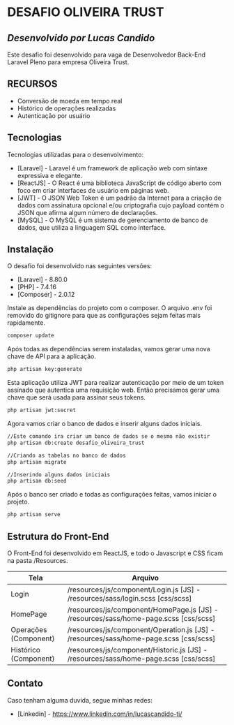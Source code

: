 # DESAFIO OLIVEIRA TRUST
## _Desenvolvido por Lucas Candido_

Este desafio foi desenvolvido para vaga de Desenvolvedor Back-End Laravel Pleno para empresa Oliveira Trust.

## RECURSOS

- Conversão de moeda em tempo real
- Histórico de operações realizadas
- Autenticação por usuário

## Tecnologias

Tecnologias utilizadas para o desenvolvimento:

- [Laravel] - Laravel é um framework de aplicação web com sintaxe expressiva e elegante.
- [ReactJS] - O React é uma biblioteca JavaScript de código aberto com foco em criar interfaces de usuário em páginas web.
- [JWT] - O JSON Web Token é um padrão da Internet para a criação de dados com assinatura opcional e/ou criptografia cujo payload contém o JSON que afirma algum número de declarações.
- [MySQL] - O MySQL é um sistema de gerenciamento de banco de dados, que utiliza a linguagem SQL como interface.

## Instalação

O desafio foi desenvolvido nas seguintes versões:
- [Laravel] - 8.80.0
- [PHP] - 7.4.16
- [Composer] - 2.0.12

Instale as dependências do projeto com o composer.
O arquivo .env foi removido do gitignore para que as configurações sejam feitas mais rapidamente.

```sh
composer update
```

Após todas as dependências serem instaladas, vamos gerar uma nova chave de API para a aplicação.

```sh
php artisan key:generate
```

Esta aplicação utiliza JWT para realizar autenticação por meio de um token assinado que autentica uma requisição web.
Então precisamos gerar uma chave que será usada para assinar seus tokens.

```sh
php artisan jwt:secret
```

Agora vamos criar o banco de dados e inserir alguns dados iniciais.

```sh
//Este comando ira criar um banco de dados se o mesmo não existir
php artisan db:create desafio_oliveira_trust

//Criando as tabelas no banco de dados
php artisan migrate

//Inserindo alguns dados iniciais
php artisan db:seed
```

Após o banco ser criado e todas as configurações feitas, vamos iniciar o projeto.

```sh
php artisan serve
```

## Estrutura do Front-End

O Front-End foi desenvolvido em ReactJS, e todo o Javascript e CSS ficam na pasta /Resources.

| Tela | Arquivo |
| ------ | ------ |
| Login | /resources/js/component/Login.js [JS] - /resources/sass/login.scss [css/scss]  |
| HomePage | /resources/js/component/HomePage.js [JS] - /resources/sass/home-page.scss [css/scss] |
| Operações (Component) | /resources/js/component/Operation.js [JS] - /resources/sass/home-page.scss [css/scss] |
| Histórico (Component) | /resources/js/component/Historic.js [JS] - /resources/sass/home-page.scss [css/scss] |


## Contato

Caso tenham alguma duvida, segue minhas redes:

- [Linkedin] - https://www.linkedin.com/in/lucascandido-ti/


